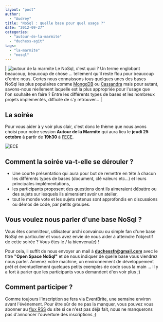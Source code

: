 ```yaml
---
layout: "post"
author: 
  - "Audrey"
title: "NoSql : quelle base pour quel usage ?"
date: "2012-09-27"
categories: 
  - "autour-de-la-marmite"
  - "duchess-agit"
tags: 
  - "la-marmite"
  - "nosql"
---
```


| ![autour de la marmite](/assets/2012/09/2012-09-27-nosql-quelle-base-pour-quel-usage/autour-de-la-marmite.png "autour de la marmite") Le NoSql, c'est quoi ? Un terme englobant beaucoup, beaucoup de chose ... tellement qu'il reste flou pour beaucoup d'entre nous. Certes nous connaissons tous quelques unes des bases NoSql les plus populaires comme [MongoDB](http://www.mongodb.org/ "MongoDb") ou [Cassandra](http://cassandra.apache.org/ "Cassandra") mais pour autant, savons-nous réellement laquelle est la plus appropriée pour l'usage que l'on souhaite en faire ? Entre les différents types de bases et les nombreux projets implémentés, difficile de s'y retrouver... |

## La soirée

Pour vous aider à y voir plus clair, c'est donc le thème que nous avons choisi pour notre session **Autour de la Marmite** qui aura lieu le **jeudi 25 octobre** à partir de **19h30** à [l'ECE](http://www.ece.fr/ "ECE").

![ECE](/assets/2012/09/2012-09-27-nosql-quelle-base-pour-quel-usage/logo_ece_paris.png "logo_ece_paris")

## Comment la soirée va-t-elle se dérouler ?

- Une courte présentation qui aura pour but de remettre en tête à chacun les différents types de bases (document, clé valeurs etc...) et leurs principales implémentations,
- les participants proposent des questions dont ils aimeraient débattre ou des sujets sur lesquels ils aimeraient avoir un atelier,
- tout le monde vote et les sujets retenus sont approfondis en discussions ou démos de code, par petits groupes.

## Vous voulez nous parler d'une base NoSql ?

Vous êtes committeur, utilisateur archi convaincu ou simple fan d'une base NoSql en particulier et vous avez envie de nous aider à atteindre l'objectif de cette soirée ? Vous êtes le / la bienvenu(e) !

Pour cela, il suffit de nous envoyer un mail à **duchessfr@gmail.com** avec le titre **"Open Space NoSql"** et de nous indiquer de quelle base vous viendrez nous parler. Amenez votre machine, un environnement de développement prêt et éventuellement quelques petits exemples de code sous la main ... Il y a fort à parier que les participants vous demandent d'en voir plus ;)

## Comment participer ?

Comme toujours l'inscription se fera via EventBrite, une semaine environ avant l'évènement. Pour être sûr de ne pas la manquer, vous pouvez vous abonner au [flux RSS](http://feeds.feedburner.com/DuchessFrance "flux rss Duchess France") du site si ce n'est pas déjà fait, nous ne manquerons pas d'annoncer l'ouverture des inscriptions ;)
